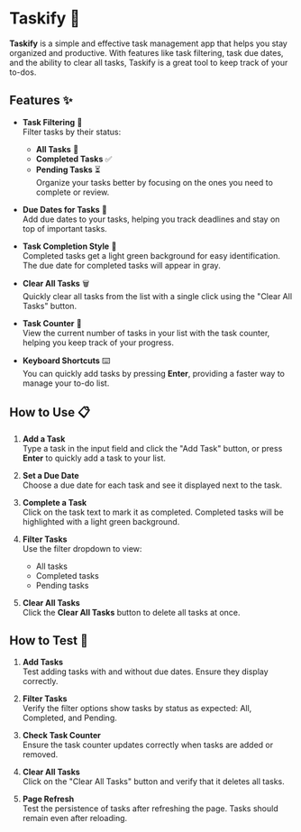 # Taskify 🚀

**Taskify** is a simple and effective task management app that helps you stay organized and productive. With features like task filtering, task due dates, and the ability to clear all tasks, Taskify is a great tool to keep track of your to-dos.

## Features ✨

- **Task Filtering** 🔎  
  Filter tasks by their status:
  - **All Tasks** 📝
  - **Completed Tasks** ✅
  - **Pending Tasks** ⏳  
  Organize your tasks better by focusing on the ones you need to complete or review.

- **Due Dates for Tasks** 📅  
  Add due dates to your tasks, helping you track deadlines and stay on top of important tasks.

- **Task Completion Style** 🎨  
  Completed tasks get a light green background for easy identification. The due date for completed tasks will appear in gray.

- **Clear All Tasks** 🗑️  
  Quickly clear all tasks from the list with a single click using the "Clear All Tasks" button.

- **Task Counter** 🔢  
  View the current number of tasks in your list with the task counter, helping you keep track of your progress.

- **Keyboard Shortcuts** ⌨️  
  You can quickly add tasks by pressing **Enter**, providing a faster way to manage your to-do list.

## How to Use 📋

1. **Add a Task**  
   Type a task in the input field and click the "Add Task" button, or press **Enter** to quickly add a task to your list.

2. **Set a Due Date**  
   Choose a due date for each task and see it displayed next to the task.

3. **Complete a Task**  
   Click on the task text to mark it as completed. Completed tasks will be highlighted with a light green background.

4. **Filter Tasks**  
   Use the filter dropdown to view:
   - All tasks
   - Completed tasks
   - Pending tasks

5. **Clear All Tasks**  
   Click the **Clear All Tasks** button to delete all tasks at once.

## How to Test 🧪

1. **Add Tasks**  
   Test adding tasks with and without due dates. Ensure they display correctly.

2. **Filter Tasks**  
   Verify the filter options show tasks by status as expected: All, Completed, and Pending.

3. **Check Task Counter**  
   Ensure the task counter updates correctly when tasks are added or removed.

4. **Clear All Tasks**  
   Click on the "Clear All Tasks" button and verify that it deletes all tasks.

5. **Page Refresh**  
   Test the persistence of tasks after refreshing the page. Tasks should remain even after reloading.
